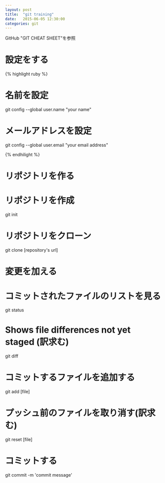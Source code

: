```yaml
---
layout: post
title:  "git training"
date:   2015-06-05 12:30:00
categories: git
---
```


GitHub "GIT CHEAT SHEET"を参照

# 設定をする　

{% highlight ruby %}

# 名前を設定
git config --global user.name "your name"

# メールアドレスを設定
git config --global user.email "your email address"

{% endhilight %}


# リポジトリを作る


# リポジトリを作成
git init

# リポジトリをクローン
git clone [repository's url]


# 変更を加える


# コミットされたファイルのリストを見る
git status

# Shows file differences not yet staged (訳求む)
git diff

# コミットするファイルを追加する
git add [file]

# プッシュ前のファイルを取り消す(訳求む)
git reset [file]

# コミットする
git commit -m 'commit message'

